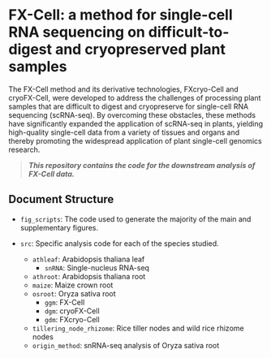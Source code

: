 # FX-Cell: a method for single-cell RNA sequencing on difficult-to-digest and cryopreserved plant samples

The FX-Cell method and its derivative technologies, FXcryo-Cell and cryoFX-Cell, were developed to address the challenges of processing plant samples that are difficult to digest and cryopreserve for single-cell RNA sequencing (scRNA-seq). By overcoming these obstacles, these methods have significantly expanded the application of scRNA-seq in plants, yielding high-quality single-cell data from a variety of tissues and organs and thereby promoting the widespread application of plant single-cell genomics research.

> ***This repository contains the code for the downstream analysis of FX-Cell data.***

## Document Structure

- `fig_scripts`: The code used to generate the majority of the main and supplementary figures.

- `src`: Specific analysis code for each of the species studied.
    - `athleaf`: Arabidopsis thaliana leaf
        - `snRNA`: Single-nucleus RNA-seq
    - `athroot`: Arabidopsis thaliana root
    - `maize`: Maize crown root
    - `osroot`: Oryza sativa root
        - `ggm`: FX-Cell
        - `dgm`: cryoFX-Cell
        - `gdm`: FXcryo-Cell
    - `tillering_node_rhizome`: Rice tiller nodes and wild rice rhizome nodes
    - `origin_method`: snRNA-seq analysis of Oryza sativa root